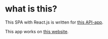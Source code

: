 # what is this?

This SPA with React.js is written for [this API-app](https://github.com/kotarou1192/blog_api).

This app works on [this website](https://blog-md.net).
